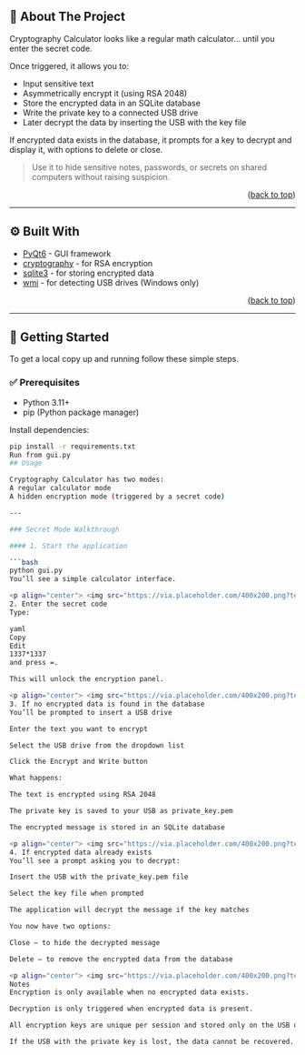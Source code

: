 ## 📌 About The Project

Cryptography Calculator looks like a regular math calculator... until you enter the secret code.

Once triggered, it allows you to:
- Input sensitive text
- Asymmetrically encrypt it (using RSA 2048)
- Store the encrypted data in an SQLite database
- Write the private key to a connected USB drive
- Later decrypt the data by inserting the USB with the key file

If encrypted data exists in the database, it prompts for a key to decrypt and display it, with options to delete or close.

> Use it to hide sensitive notes, passwords, or secrets on shared computers without raising suspicion.

<p align="right">(<a href="#readme-top">back to top</a>)</p>

---

## ⚙️ Built With

* [PyQt6](https://pypi.org/project/PyQt6/) - GUI framework
* [cryptography](https://cryptography.io/en/latest/) - for RSA encryption
* [sqlite3](https://docs.python.org/3/library/sqlite3.html) - for storing encrypted data
* [wmi](https://pypi.org/project/WMI/) - for detecting USB drives (Windows only)

<p align="right">(<a href="#readme-top">back to top</a>)</p>

---

## 🧪 Getting Started

To get a local copy up and running follow these simple steps.

### ✅ Prerequisites

* Python 3.11+
* pip (Python package manager)

Install dependencies:

```bash
pip install -r requirements.txt
Run from gui.py
## Usage

Cryptography Calculator has two modes:  
A regular calculator mode  
A hidden encryption mode (triggered by a secret code)

---

### Secret Mode Walkthrough

#### 1. Start the application

```bash
python gui.py
You’ll see a simple calculator interface.

<p align="center"> <img src="https://via.placeholder.com/400x200.png?text=Calculator+GUI" alt="Calculator GUI" /> </p>
2. Enter the secret code
Type:

yaml
Copy
Edit
1337*1337
and press =.

This will unlock the encryption panel.

<p align="center"> <img src="https://via.placeholder.com/400x200.png?text=Secret+Code+Entered" alt="Secret Trigger Example" /> </p>
3. If no encrypted data is found in the database
You’ll be prompted to insert a USB drive

Enter the text you want to encrypt

Select the USB drive from the dropdown list

Click the Encrypt and Write button

What happens:

The text is encrypted using RSA 2048

The private key is saved to your USB as private_key.pem

The encrypted message is stored in an SQLite database

<p align="center"> <img src="https://via.placeholder.com/400x200.png?text=Encryption+Panel" alt="Encryption Panel" /> </p>
4. If encrypted data already exists
You’ll see a prompt asking you to decrypt:

Insert the USB with the private_key.pem file

Select the key file when prompted

The application will decrypt the message if the key matches

You now have two options:

Close – to hide the decrypted message

Delete – to remove the encrypted data from the database

<p align="center"> <img src="https://via.placeholder.com/400x200.png?text=Decrypted+Message+UI" alt="Decryption UI" /> </p>
Notes
Encryption is only available when no encrypted data exists.

Decryption is only triggered when encrypted data is present.

All encryption keys are unique per session and stored only on the USB drive.

If the USB with the private key is lost, the data cannot be recovered.
